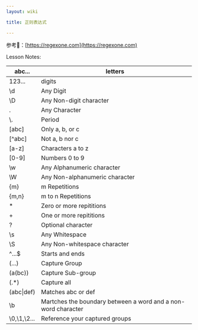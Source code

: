 ```yaml
---
layout: wiki

title: 正则表达式

---
```


参考🔗：[https://regexone.com](https://regexone.com)

Lesson Notes:

| abc...      | letters                                                      |
| ----------- | ------------------------------------------------------------ |
| 123...      | digits                                                       |
| \d          | Any Digit                                                    |
| \D          | Any Non-digit character                                      |
| .           | Any Character                                                |
| \\.         | Period                                                       |
| [abc]       | Only a, b, or c                                              |
| [^abc]      | Not a, b nor c                                               |
| [a-z]       | Characters a to z                                            |
| [0-9]       | Numbers 0 to 9                                               |
| \w          | Any Alphanumeric character                                   |
| \W          | Any Non-alphanumeric character                               |
| {m}         | m Repetitions                                                |
| {m,n}       | m to n Repetitions                                           |
| *           | Zero or more repititions                                     |
| +           | One or more repititions                                      |
| ?           | Optional character                                           |
| \s          | Any Whitespace                                               |
| \S          | Any Non-whitespace character                                 |
| ^...$       | Starts and ends                                              |
| (...)       | Capture Group                                                |
| (a(bc))     | Capture Sub-group                                            |
| (.*)        | Capture all                                                  |
| (abc\|def)  | Matches abc or def                                           |
| \b          | Martches the boundary between a word and a non-word character |
| \0,\1,\2... | Reference your captured groups                               |

